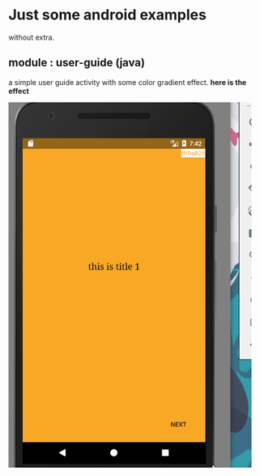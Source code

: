 # Just some android examples

without extra.

## module : user-guide (java)
a simple user guide activity with some color gradient effect. 
**here is the effect**

![user-guide](images\user-guide.gif)


